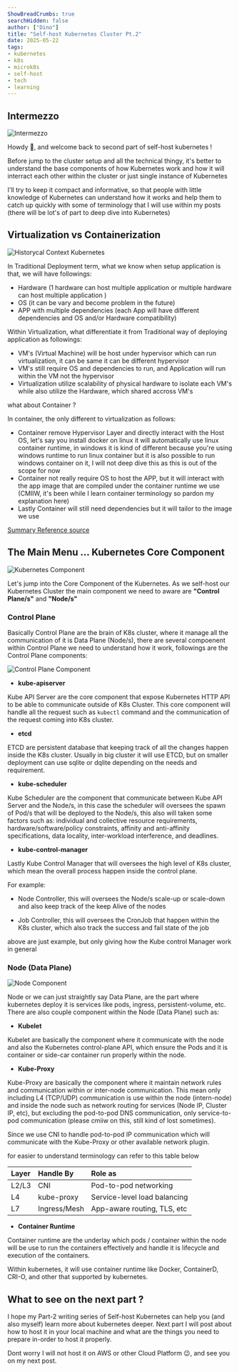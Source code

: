 ```yaml
---
ShowBreadCrumbs: true
searchHidden: false
author: ["Dino"]
title: "Self-host Kubernetes Cluster Pt.2"
date: 2025-05-22
tags: 
- kubernetes
- k8s
- microk8s
- self-host
- tech
- learning
---
```


## Intermezzo

![Intermezzo](/img/may-25/self-host-kubernetes-pt2/self-host-kubernetes-pt2.png)

<p style='text-align: justify;'>

Howdy :cowboy_hat_face:, and welcome back to second part of self-host kubernetes !

Before jump to the cluster setup and all the technical thingy, it's better to understand
the base components of how Kubernetes work and how it will interract
each other within the cluster or just single instance of Kubernetes

I'll try to keep it compact and informative, so that people with little knowledge of Kubernetes can understand how it works
and help them to catch up quickly with some of terminology that I will use
within my posts (there will be lot's of part to deep dive into Kubernetes)

</p>

## Virtualization vs Containerization

![Historycal Context Kubernetes](/img/may-25/self-host-kubernetes-pt2/container-evolution.png)

In Traditional Deployment term, what we know when setup application is that, we will have followings:

- Hardware (1 hardware can host multiple application or multiple hardware can host multiple application )
- OS (it can be vary and become problem in the future)
- APP with multiple dependencies (each App will have different dependencies and OS and/or Hardware compatibility)

Within Virtualization, what differentiate it from Traditional way of deploying application as followings:

- VM's (Virtual Machine) will be host under hypervisor which can run virtualization, it can be same it can be different hypervisor
- VM's still require OS and dependencies to run, and Application will run within the VM not the hypervisor
- Virtualization utilize scalability of physical hardware to isolate each VM's while also utilize the Hardware, which shared accross VM's

what about Container ?

In container, the only different to virtualization as follows:

- Container remove Hypervisor Layer and directly interact with the Host OS, let's say you install docker on linux it will automatically use linux container runtime, in windows it is kind of different because you're using windows runtime to run linux container but it is also possible to run windows container on it, I will not deep dive this as this is out of the scope for now
- Container not really require OS to host the APP, but it will interact with the app image that are compiled under the container runtime we use (CMIIW, it's been while I learn container terminology so pardon my explanation here)
- Lastly Container will still need dependencies but it will tailor to the image we use

[Summary Reference source](https://kubernetes.io/docs/concepts/overview/)

## The Main Menu ... Kubernetes Core Component

![Kubernetes Component](/img/may-25/self-host-kubernetes-pt2/kubernetes-component.png "Kubernetes Component")

<p style='text-align: justify;'>

Let's jump into the Core Component of the Kubernetes. As we self-host our Kubernetes Cluster the main component we need to aware are **"Control Plane/s"** and **"Node/s"**

### Control Plane

Basically Control Plane are the brain of K8s cluster, where it manage all the communication of it is Data Plane (Node/s), there are several compoenent within Control Plane we need to understand how it work, followings are the Control Plane components:

![Control Plane Component](/img/may-25/self-host-kubernetes-pt2/control-plane-components.png "Control Plane Component")

- **kube-apiserver**

Kube API Server are the core component that expose Kubernetes HTTP API to be able to communicate outside of K8s Cluster.
This core component will handle all the request such as `kubectl` command and the communication of the request coming into K8s cluster.

- **etcd**

ETCD are persistent database that keeping track of all the changes happen inside the K8s cluster.
Usually in big cluster it will use ETCD, but on smaller deployment can use sqlite or dqlite depending on the needs and requirement.

- **kube-scheduler**

Kube Scheduler are the component that communicate between Kube API Server and the Node/s, in this case the scheduler will oversees
the spawn of Pod/s that will be deployed to the Node/s, this also will taken some factors such as: individual and collective resource requirements, hardware/software/policy constraints, affinity and anti-affinity specifications, data locality, inter-workload interference, and deadlines.

- **kube-control-manager**

Lastly Kube Control Manager that will oversees the high level of K8s cluster, which mean the overall process happen inside the control plane.

For example:

- Node Controller, this will oversees the Node/s scale-up or scale-down and also keep track of the keep Alive of the nodes

- Job Controller, this will oversees the CronJob that happen within the K8s cluster, which also track the success and fail state of the job

above are just example, but only giving how the Kube control Manager work in general

### Node (Data Plane)

![Node Component](/img/may-25/self-host-kubernetes-pt2/node-components.png "Node Component")

Node or we can just straightly say Data Plane, are the part where kubernetes deploy it is services like pods, ingress, persistent-volume, etc.
There are also couple component within the Node (Data Plane) such as:

- **Kubelet**

Kubelet are basically the component where it communicate with the node and also the Kubernetes control-plane API, which ensure the Pods
and it is container or side-car container run properly within the node.

- **Kube-Proxy**

Kube-Proxy are basically the component where it maintain network rules and communication within or inter-node communication.
This mean only including L4 (TCP/UDP) communication is use within the node (intern-node) and inside the node such as network routing for services (Node IP, Cluster IP, etc), but excluding the pod-to-pod DNS communication, only service-to-pod communication (please cmiiw on this, still kind of lost sometimes).

Since we use CNI to handle pod-to-pod IP communication which will communicate with the Kube-Proxy or other available network plugin.

for easier to understand terminology can refer to this table below

|Layer|Handle By|Role as|
|:----|:-------|:------|
|L2/L3|CNI     |Pod-to-pod networking|
|L4   |kube-proxy|Service-level load balancing|
|L7   |Ingress/Mesh|App-aware routing, TLS, etc|

- **Container Runtime**

Container runtime are the underlay which pods / container within the node will be use to run the containers effectively and handle it is lifecycle and execution of the containers.

Within kubernetes, it will use container runtime like Docker, ContainerD, CRI-O, and other that supported by kubernetes.

</p>

## What to see on the next part ?

I hope my Part-2 writing series of Self-host Kubernetes can help you (and also myself) learn more about kubernetes deeper.
Next part I will post about how to host it in your local machine and what are the things you need to prepare in-order to host it properly.

Dont worry I will not host it on AWS or other Cloud Platform :wink:, and see you on my next post.
